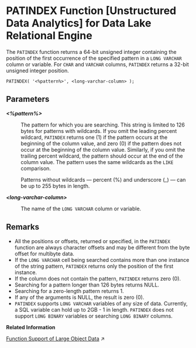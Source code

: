 <!-- loioa605493584f21015acbba296e763a2eb -->

# PATINDEX Function \[Unstructured Data Analytics\] for Data Lake Relational Engine

The `PATINDEX` function returns a 64-bit unsigned integer containing the position of the first occurrence of the specified pattern in a `LONG VARCHAR` column or variable. For `CHAR` and `VARCHAR` columns, `PATINDEX` returns a 32-bit unsigned integer position.



```
PATINDEX( '<%pattern%>', <long-varchar-column> );
```



<a name="loioa605493584f21015acbba296e763a2eb__iq_iquda_184"/>

## Parameters


<dl>
<dt><b>

*<%pattern%\>*

</b></dt>
<dd>

The pattern for which you are searching. This string is limited to 126 bytes for patterns with wildcards. If you omit the leading percent wildcard, `PATINDEX` returns one \(1\) if the pattern occurs at the beginning of the column value, and zero \(0\) if the pattern does not occur at the beginning of the column value. Similarly, if you omit the trailing percent wildcard, the pattern should occur at the end of the column value. The pattern uses the same wildcards as the `LIKE` comparison.

Patterns without wildcards — percent \(%\) and underscore \(\_\) — can be up to 255 bytes in length.



</dd><dt><b>

*<long-varchar-column\>*

</b></dt>
<dd>

The name of the `LONG VARCHAR` column or variable.



</dd>
</dl>



<a name="loioa605493584f21015acbba296e763a2eb__iq_iquda_185"/>

## Remarks

-   All the positions or offsets, returned or specified, in the `PATINDEX` function are always character offsets and may be different from the byte offset for multibyte data.
-   If the `LONG VARCHAR` cell being searched contains more than one instance of the string pattern, `PATINDEX` returns only the position of the first instance.
-   If the column does not contain the pattern, `PATINDEX` returns zero \(0\).
-   Searching for a pattern longer than 126 bytes returns NULL.
-   Searching for a zero-length pattern returns 1.
-   If any of the arguments is NULL, the result is zero \(0\).
-   `PATINDEX` supports `LONG VARCHAR` variables of any size of data. Currently, a SQL variable can hold up to 2GB - 1 in length. `PATINDEX` does not support `LONG BINARY` variables or searching `LONG BINARY` columns.

**Related Information**  


[Function Support of Large Object Data](https://help.sap.com/viewer/a8937bea84f21015a80bc776cf758d50/2024_3_QRC/en-US/a60363a384f21015a7f7bc6286516522.html "Learn about the functions that support the LONG BINARY and LONG VARCHAR data types.") :arrow_upper_right:

